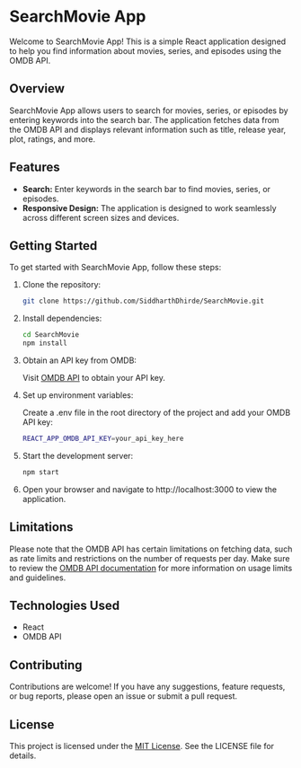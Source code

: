 # SearchMovie App

Welcome to SearchMovie App! This is a simple React application designed to help you find information about movies, series, and episodes using the OMDB API.

## Overview

SearchMovie App allows users to search for movies, series, or episodes by entering keywords into the search bar. The application fetches data from the OMDB API and displays relevant information such as title, release year, plot, ratings, and more.

## Features

- **Search:** Enter keywords in the search bar to find movies, series, or episodes.
- **Responsive Design:** The application is designed to work seamlessly across different screen sizes and devices.

## Getting Started

To get started with SearchMovie App, follow these steps:

1. Clone the repository:

    ```bash
    git clone https://github.com/SiddharthDhirde/SearchMovie.git
    ```
    
2. Install dependencies:
    
    ```bash
    cd SearchMovie
    npm install
    ```
    
3. Obtain an API key from OMDB:

    Visit [OMDB API](https://www.omdbapi.com/apikey.aspx) to obtain your API key.

4. Set up environment variables:

    Create a .env file in the root directory of the project and add your OMDB API key:
    ```bash
    REACT_APP_OMDB_API_KEY=your_api_key_here
    ```
    
5. Start the development server:

    ```bash
    npm start
    ```

6. Open your browser and navigate to http://localhost:3000 to view the application.


## Limitations
Please note that the OMDB API has certain limitations on fetching data, such as rate limits and restrictions on the number of requests per day. Make sure to review the [OMDB API documentation](https://www.omdbapi.com/) for more information on usage limits and guidelines.

## Technologies Used

- React
- OMDB API

## Contributing

Contributions are welcome! If you have any suggestions, feature requests, or bug reports, please open an issue or submit a pull request.

## License

This project is licensed under the [MIT License](LICENSE). See the LICENSE file for details.